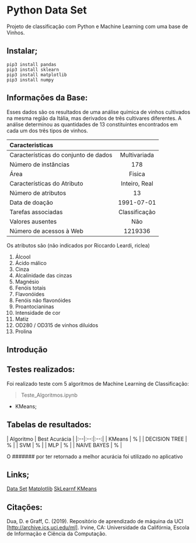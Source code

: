<!--
![GitHub code size in bytes](https://img.shields.io/github/languages/code-size/rauanisanfelice/jenkins-blueocean.svg)
![GitHub top language](https://img.shields.io/github/languages/top/rauanisanfelice/jenkins-blueocean.svg)
![GitHub pull requests](https://img.shields.io/github/issues-pr/rauanisanfelice/jenkins-blueocean.svg)
![GitHub tag (latest SemVer)](https://img.shields.io/github/tag/rauanisanfelice/jenkins-blueocean.svg)
![GitHub contributors](https://img.shields.io/github/contributors/rauanisanfelice/jenkins-blueocean.svg)
![GitHub last commit](https://img.shields.io/github/last-commit/rauanisanfelice/jenkins-blueocean.svg)

![GitHub stars](https://img.shields.io/github/stars/rauanisanfelice/jenkins-blueocean.svg?style=social)
![GitHub followers](https://img.shields.io/github/followers/rauanisanfelice.svg?style=social)
![GitHub forks](https://img.shields.io/github/forks/rauanisanfelice/jenkins-blueocean.svg?style=social)
-->

# Python Data Set

Projeto de classificação com Python e Machine Learning com uma base de Vinhos.

## Instalar;

```
pip3 install pandas
pip3 install sklearn
pip3 install matplotlib
pip3 install numpy
```

## Informações da Base:

Esses dados são os resultados de uma análise química de vinhos cultivados na mesma região da Itália, mas derivados de três cultivares diferentes. A análise determinou as quantidades de 13 constituintes encontrados em cada um dos três tipos de vinhos.

|Caracteristicas||
|:-----|:----:|
|Características do conjunto de dados|Multivariada|
|Número de instâncias|178|
|Área|Fisica|
|Características do Atributo|Inteiro, Real|
|Número de atributos|13|
|Data de doação|1991-07-01|
|Tarefas associadas|Classificação|
|Valores ausentes|Não|
|Número de acessos à Web|1219336|

Os atributos são (não indicados por Riccardo Leardi, riclea)
1) Álcool
2) Ácido málico
3) Cinza
4) Alcalinidade das cinzas
5) Magnésio
6) Fenóis totais
7) Flavonóides
8) Fenóis não flavonóides
9) Proantocianinas
10) Intensidade de cor
11) Matiz
12) OD280 / OD315 de vinhos diluídos
13) Prolina

## Introdução

## Testes realizados:

Foi realizado teste com 5 algoritmos de Machine Learning de Classificação:

> Teste_Algoritmos.ipynb

* KMeans;


## Tabelas de resultados:
| Algoritmo  | Best Acurácia |
|:--|:--:|:--:|
| KMeans | % |
| DECISION TREE | % |
| SVM | % |
| MLP | % |
| NAIVE BAYES | % |

O ####### por ter retornado a melhor acurácia foi utilizado no aplicativo



## Links;

[Data Set](https://archive.ics.uci.edu/ml/datasets/Wine)
[Matplotlib](https://pythonspot.com/matplotlib-scatterplot/)
[SkLearnf KMeans](https://scikit-learn.org/stable/modules/generated/sklearn.cluster.KMeans.html)

## Citações:

Dua, D. e Graff, C. (2019). Repositório de aprendizado de máquina da UCI [http://archive.ics.uci.edu/ml]. Irvine, CA: Universidade da Califórnia, Escola de Informação e Ciência da Computação.
